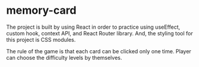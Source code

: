 # memory-card

The project is built by using React in order to practice using useEffect, custom hook, context API, and React Router library. And, the styling tool for this project is CSS modules.

The rule of the game is that each card can be clicked only one time. Player can choose the difficulty levels by themselves.
